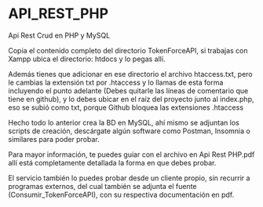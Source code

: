 # API_REST_PHP
Api Rest Crud en PHP y MySQL

Copia el contenido completo del directorio TokenForceAPI, si trabajas con Xampp ubica el directorio: htdocs y lo pegas allí.

Además tienes que adicionar en ese directorio el archivo htaccess.txt, pero le cambias la extensión txt por .htaccess y lo llamas de esta forma incluyendo el punto adelante (Debes quitarle las líneas de comentario que tiene en github), y lo debes ubicar en el raíz del proyecto junto al index.php, eso se subió como txt, porque Github bloquea las extensiones .htaccess

Hecho todo lo anterior crea la BD en MySQL, ahí mismo se adjuntan los scripts de creación, descárgate algún software como Postman, Insomnia o similares para poder probar.

Para mayor información, te puedes guiar con el archivo en Api Rest PHP.pdf allí está completamente detallada la forma en que debes probar.
	
El servicio también lo puedes probar desde un cliente propio, sin recurrir a programas externos, del cual también se adjunta el fuente (Consumir_TokenForceAPI), con su respectiva documentación en pdf.
